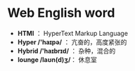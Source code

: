 # Web English word

* **HTMl** ： HyperText Markup Language
* **Hyper /'haɪpə/**  ： 亢奋的，高度紧张的
* **Hybrid /'haɪbrɪd/** ： 杂种，混合的
* **lounge /laʊn(d)ʒ/**： 休息室